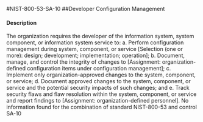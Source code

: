 #NIST-800-53-SA-10
##Developer Configuration Management
#### Description
The organization requires the developer of the information system, system component, or information system service to:
  a.  Perform configuration management during system, component, or service [Selection (one or more): design; development; implementation; operation];
  b.  Document, manage, and control the integrity of changes to [Assignment: organization-defined configuration items under configuration management];
  c.  Implement only organization-approved changes to the system, component, or service;
  d.  Document approved changes to the system, component, or service and the potential security impacts of such changes; and
  e.  Track security flaws and flaw resolution within the system, component, or service and report findings to [Assignment: organization-defined personnel].
No information found for the combination of standard NIST-800-53 and control SA-10
